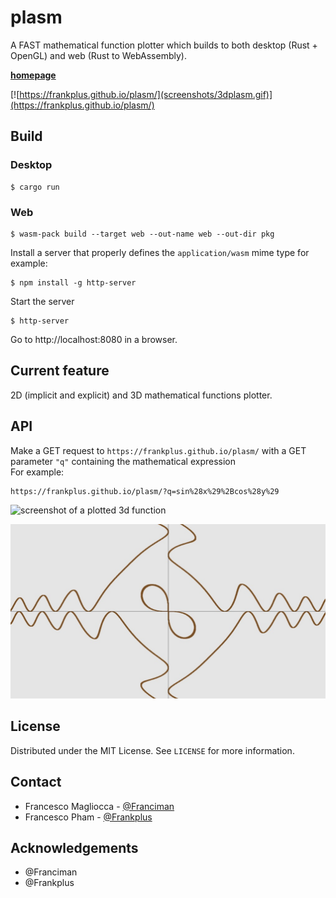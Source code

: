 # plasm
A FAST mathematical function plotter which builds to both desktop (Rust + OpenGL) and web (Rust to WebAssembly).

[**homepage**](https://frankplus.github.io/plasm/)

[![https://frankplus.github.io/plasm/](screenshots/3dplasm.gif)](https://frankplus.github.io/plasm/)

## Build
### Desktop
```console
$ cargo run
```

### Web
```console
$ wasm-pack build --target web --out-name web --out-dir pkg
```
Install a server that properly defines the `application/wasm` mime type for example:
```console
$ npm install -g http-server
```
Start the server
```console
$ http-server
``` 
Go to http://localhost:8080 in a browser.


## Current feature
2D (implicit and explicit) and 3D mathematical functions plotter.

## API
Make a GET request to `https://frankplus.github.io/plasm/` with a GET parameter `"q"` containing the mathematical expression \
For example:
```
https://frankplus.github.io/plasm/?q=sin%28x%29%2Bcos%28y%29
```

![screenshot of a plotted 3d function]( screenshots/3dplasm_1.gif )

![screenshot of a plotted implicit 2d function]( screenshots/2d_implicit_screenshot.jpg )


## License

Distributed under the MIT License. See `LICENSE` for more information.


## Contact

- Francesco Magliocca - [@Franciman]()
- Francesco Pham - [@Frankplus](https://www.linkedin.com/in/francesco-pham-54128486/)


<!-- ACKNOWLEDGEMENTS -->
## Acknowledgements

* @Franciman
* @Frankplus
